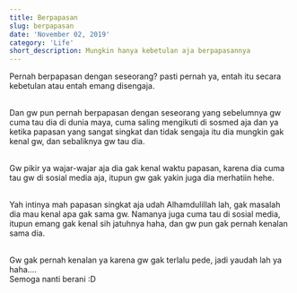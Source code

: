 ```yaml
---
title: Berpapasan
slug: berpapasan
date: 'November 02, 2019'
category: 'Life'
short_description: Mungkin hanya kebetulan aja berpapasannya
---
```


Pernah berpapasan dengan seseorang? pasti pernah ya, entah itu secara kebetulan atau entah emang disengaja.
<br/><br/>

Dan gw pun pernah berpapasan dengan seseorang yang sebelumnya gw cuma tau dia di dunia maya, cuma saling mengikuti di sosmed aja dan ya ketika papasan yang sangat singkat dan tidak sengaja itu dia mungkin gak kenal gw, dan sebaliknya gw tau dia.
<br/><br/>

Gw pikir ya wajar-wajar aja dia gak kenal waktu papasan, karena dia cuma tau gw di sosial media aja, itupun gw gak yakin juga dia merhatiin hehe.
<br/><br/>

Yah intinya mah papasan singkat aja udah Alhamdulillah lah, gak masalah dia mau kenal apa gak sama gw. Namanya juga cuma tau di sosial media, itupun emang gak kenal sih jatuhnya haha, dan gw pun gak pernah kenalan sama dia.
<br/><br/>

Gw gak pernah kenalan ya karena gw gak terlalu pede, jadi yaudah lah ya haha.... <br/>
Semoga nanti berani :D
<br/><br/>
